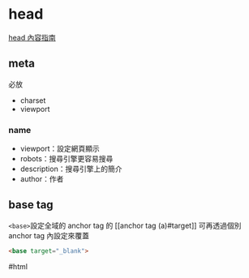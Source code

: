 # head
[head 內容指南](https://htmlhead.dev/)

## meta
必放
- charset
- viewport

### name
- viewport：設定網頁顯示
- robots：搜尋引擎更容易搜尋
- description：搜尋引擎上的簡介
- author：作者

## base tag
`<base>`設定全域的 anchor tag 的 [[anchor tag (a)#target]]
可再透過個別 anchor tag 內設定來覆蓋

```html
<base target="_blank">
```
#html